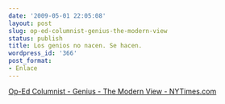 ```yaml
---
date: '2009-05-01 22:05:08'
layout: post
slug: op-ed-columnist-genius-the-modern-view
status: publish
title: Los genios no nacen. Se hacen.
wordpress_id: '366'
post_format:
- Enlace
---
```


[Op-Ed Columnist - Genius - The Modern View - NYTimes.com](http://www.nytimes.com/2009/05/01/opinion/01brooks.html?_r=2&partner=rss&emc=rss)
